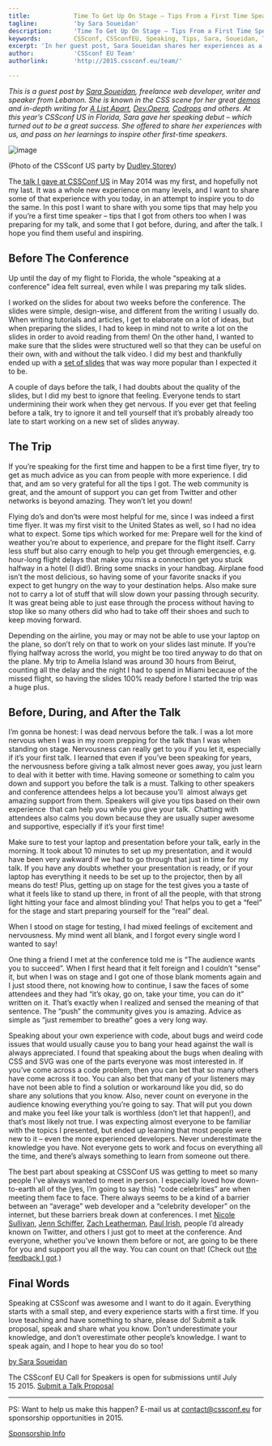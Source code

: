 ```yaml
---
title:            Time To Get Up On Stage – Tips From a First Time Speaker
tagline:          'by Sara Soueidan'
description:      'Time To Get Up On Stage – Tips From a First Time Speaker'
keywords:         CSSconf, CSSconfEU, Speaking, Tips, Sara, Soueidan, Talk
excerpt: 'In her guest post, Sara Soueidan shares her experiences as a first time speaker.'
author:           'CSSconf EU Team'
authorlink:       'http://2015.cssconf.eu/team/'

---
```



_This is a guest post by [Sara Soueidan](http://sarasoueidan.com/), freelance web developer, writer and speaker from Lebanon. She is known in the CSS scene for her great [demos](http://codepen.io/SaraSoueidan) and in-depth writing for [A List Apart](http://alistapart.com/author/SaraSoueidan), [Dev.Opera](http://dev.opera.com/articles/css-will-change-property/), [Codrops](http://tympanus.net/codrops/author/sarasoueidan/) and others. At this year’s CSSconf US in Florida, Sara gave her speaking debut – which turned out to be a great success. She offered to share her experiences with us, and pass on her learnings to inspire other first-time speakers._

![image](https://31.media.tumblr.com/bd535b4a650a5d0d436d07ac42145286/tumblr_inline_n7tmzp26Q41sgvrnh.jpg)

(Photo of the CSSconf US party by [Dudley Storey](http://demosthenes.info/blog/879/CSS-Conf-2014-Amelia-Island-Florida))

The[ talk I gave at CSSConf US](http://2014.cssconf.com/index.html#sara) in May 2014 was my first, and hopefully not my last. It was a whole new experience on many levels, and I want to share some of that experience with you today, in an attempt to inspire you to do the same. In this post I want to share with you some tips that may help you if you’re a first time speaker – tips that I got from others too when I was preparing for my talk, and some that I got before, during, and after the talk. I hope you find them useful and inspiring.

## Before The Conference

Up until the day of my flight to Florida, the whole “speaking at a conference” idea felt surreal, even while I was preparing my talk slides.

I worked on the slides for about two weeks before the conference. The slides were simple, design-wise, and different from the writing I usually do. When writing tutorials and articles, I get to elaborate on a lot of ideas, but when preparing the slides, I had to keep in mind not to write a lot on the slides in order to avoid reading from them! On the other hand, I wanted to make sure that the slides were structured well so that they can be useful on their own, with and without the talk video. I did my best and thankfully ended up with a [set of slides](https://docs.google.com/presentation/d/1Iuvf3saPCJepVJBDNNDSmSsA0_rwtRYehSmmSSLYFVQ/pub?start=false&amp;loop=false&amp;delayms=3000) that was way more popular than I expected it to be.

A couple of days before the talk, I had doubts about the quality of the slides, but I did my best to ignore that feeling. Everyone tends to start undermining their work when they get nervous. If you ever get that feeling before a talk, try to ignore it and tell yourself that it’s probably already too late to start working on a new set of slides anyway.

## The Trip

If you’re speaking for the first time and happen to be a first time flyer, try to get as much advice as you can from people with more experience. I did that, and am so very grateful for all the tips I got. The web community is great, and the amount of support you can get from Twitter and other networks is beyond amazing. They won’t let you down!

Flying do’s and don’ts were most helpful for me, since I was indeed a first time flyer. It was my first visit to the United States as well, so I had no idea what to expect. Some tips which worked for me: Prepare well for the kind of weather you’re about to experience, and prepare for the flight itself. Carry less stuff but also carry enough to help you get through emergencies, e.g. hour-long flight delays that make you miss a connection get you stuck halfway in a hotel (I did!). Bring some snacks in your handbag. Airplane food isn’t the most delicious, so having some of your favorite snacks if you expect to get hungry on the way to your destination helps. Also make sure not to carry a lot of stuff that will slow down your passing through security. It was great being able to just ease through the process without having to stop like so many others did who had to take off their shoes and such to keep moving forward.

Depending on the airline, you may or may not be able to use your laptop on the plane, so don’t rely on that to work on your slides last minute. If you’re flying halfway across the world, you might be too tired anyway to do that on the plane. My trip to Amelia Island was around 30 hours from Beirut, counting all the delay and the night I had to spend in Miami because of the missed flight, so having the slides 100% ready before I started the trip was a huge plus.

## Before, During, and After the Talk

I’m gonna be honest: I was dead nervous before the talk. I was a lot more nervous when I was in my room prepping for the talk than I was when standing on stage. Nervousness can really get to you if you let it, especially if it’s your first talk. I learned that even if you’ve been speaking for years, the nervousness before giving a talk almost never goes away, you just learn to deal with it better with time. Having someone or something to calm you down and support you before the talk is a must. Talking to other speakers and conference attendees helps a lot because you’ll &nbsp;almost always get amazing support from them. Speakers will give you tips based on their own experience &nbsp;that can help you while you give your talk. &nbsp;Chatting with attendees also calms you down because they are usually super awesome and supportive, especially if it’s your first time!

Make sure to test your laptop and presentation before your talk, early in the morning. It took about 10 minutes to set up my presentation, and it would have been very awkward if we had to go through that just in time for my talk. If you have any doubts whether your presentation is ready, or if your laptop has everything it needs to be set up to the projector, then by all means do test! Plus, getting up on stage for the test gives you a taste of what it feels like to stand up there, in front of all the people, with that strong light hitting your face and almost blinding you! That helps you to get a “feel” for the stage and start preparing yourself for the “real” deal.

When I stood on stage for testing, I had mixed feelings of excitement and nervousness. My mind went all blank, and I forgot every single word I wanted to say!

One thing a friend I met at the conference told me is “The audience wants you to succeed”. When I first heard that it felt foreign and I couldn’t “sense” it, but when I was on stage and I got one of those blank moments again and I just stood there, not knowing how to continue, I saw the faces of some attendees and they had “it’s okay, go on, take your time, you can do it” written on it. That’s exactly when I realized and sensed the meaning of that sentence. The “push” the community gives you is amazing. Advice as simple as “just remember to breathe” goes a very long way.

Speaking about your own experience with code, about bugs and weird code issues that would usually cause you to bang your head against the wall is always appreciated. I found that speaking about the bugs when dealing with CSS and SVG was one of the parts everyone was most interested in. If you’ve come across a code problem, then you can bet that so many others have come across it too. You can also bet that many of your listeners may have not been able to find a solution or workaround like you did, so do share any solutions that you know. Also, never count on everyone in the audience knowing everything you’re going to say. That will put you down and make you feel like your talk is worthless (don’t let that happen!), and that’s most likely not true. I was expecting almost everyone to be familiar with the topics I presented, but ended up learning that most people were new to it – even the more experienced developers. Never underestimate the knowledge you have. Not everyone gets to work and focus on everything all the time, and there’s always something to learn from someone out there.

The best part about speaking at CSSConf US was getting to meet so many people I’ve always wanted to meet in person. I especially loved how down-to-earth all of the (yes, I’m going to say this) “code celebrities” are when meeting them face to face. There always seems to be a kind of a barrier between an “average” web developer and a “celebrity developer” on the internet, but these barriers break down at conferences. I met [Nicole Sullivan](https://twitter.com/stubbornella/), [Jenn Schiffer](https://twitter.com/jennschiffer), [Zach Leatherman](https://twitter.com/zachleat), [Paul Irish](https://twitter.com/paul_irish), people I’d already known on Twitter, and others I just got to meet at the conference. And everyone, whether you’ve known them before or not, are going to be there for you and support you all the way. You can count on that! (Check out [the feedback I got](https://storify.com/SaraSoueidan/cssconf-2014-florida).)

## Final Words

Speaking at CSSconf was awesome and I want to do it again. Everything starts with a small step, and every experience starts with a first time. If you love teaching and have something to share, please do! Submit a talk proposal, speak and share what you know. Don’t underestimate your knowledge, and don’t overestimate other people’s knowledge. I want to speak again, and I hope to hear you do so too!

[by Sara Soueidan](https://plus.google.com/+SaraSoueidan?rel=author)

The CSSconf EU Call for Speakers is open for submissions until July 15&nbsp;2015.
[Submit a Talk Proposal](http://2015.cssconf.eu/call-for-speakers/)

* * *

PS: Want to help us make this happen? E-mail us at [contact@cssconf.eu](mailto:contact@cssconf.eu) for sponsorship opportunities in 2015.

<a href="http://2015.cssconf.eu/sponsors/" class="btn--special">
  <span class="btn__span" data-hover="Sponsorship Information">Sponsorship Info</span>
</a>